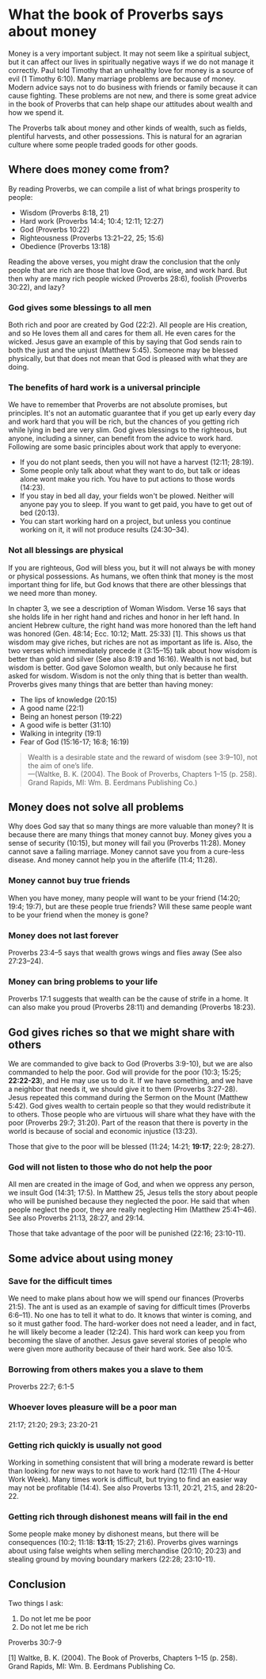 # What the book of Proverbs says about money

Money is a very important subject. It may not seem like a spiritual subject, but it can affect our lives in spiritually negative ways if we do not manage it correctly. Paul told Timothy that an unhealthy love for money is a source of evil (1 Timothy 6:10). Many marriage problems are because of money. Modern advice says not to do business with friends or family because it can cause fighting. These problems are not new, and there is some great advice in the book of Proverbs that can help shape our attitudes about wealth and how we spend it.

The Proverbs talk about money and other kinds of wealth, such as fields, plentiful harvests, and other possessions. This is natural for an agrarian culture where some people traded goods for other goods.

## Where does money come from?

By reading Proverbs, we can compile a list of what brings prosperity to people:

* Wisdom (Proverbs 8:18, 21)
* Hard work (Proverbs 14:4; 10:4; 12:11; 12:27)
* God (Proverbs 10:22)
* Righteousness (Proverbs 13:21&ndash;22, 25; 15:6)
* Obedience (Proverbs 13:18)

Reading the above verses, you might draw the conclusion that the only people that are rich are those that love God, are wise, and work hard. But then why are many rich people wicked (Proverbs 28:6), foolish (Proverbs 30:22), and lazy? 

### God gives some blessings to all men

Both rich and poor are created by God (22:2). All people are His creation, and so He loves them all and cares for them all. He even cares for the wicked. Jesus gave an example of this by saying that God sends rain to both the just and the unjust (Matthew 5:45). Someone may be blessed physically, but that does not mean that God is pleased with what they are doing.

### The benefits of hard work is a universal principle

We have to remember that Proverbs are not absolute promises, but principles. It's not an automatic guarantee that if you get up early every day and work hard that you will be rich, but the chances of you getting rich while lying in bed are very slim. God gives blessings to the righteous, but anyone, including a sinner, can benefit from the advice to work hard. Following are some basic principles about work that apply to everyone:

* If you do not plant seeds, then you will not have a harvest (12:11; 28:19).
* Some people only talk about what they want to do, but talk or ideas alone wont make you rich. You have to put actions to those words (14:23).
* If you stay in bed all day, your fields won't be plowed. Neither will anyone pay you to sleep. If you want to get paid, you have to get out of bed (20:13).
* You can start working hard on a project, but unless you continue working on it, it will not produce results (24:30&ndash;34).

### Not all blessings are physical

If you are righteous, God will bless you, but it will not always be with money or physical possessions. As humans, we often think that money is the most important thing for life, but God knows that there are other blessings that we need more than money.

In chapter 3, we see a description of Woman Wisdom. Verse 16 says that she holds life in her right hand and riches and honor in her left hand. In ancient Hebrew culture, the right hand was more honored than the left hand was honored (Gen. 48:14; Ecc. 10:12; Matt. 25:33) [1]. This shows us that wisdom may give riches, but riches are not as important as life is. Also, the two verses which immediately precede it (3:15&ndash;15) talk about how wisdom is better than gold and silver (See also 8:19 and 16:16). Wealth is not bad, but wisdom is better. God gave Solomon wealth, but only because he first asked for wisdom. Wisdom is not the only thing that is better than wealth. Proverbs gives many things that are better than having money:

* The lips of knowledge (20:15)
* A good name (22:1)
* Being an honest person (19:22)
* A good wife is better (31:10)
* Walking in integrity (19:1)
* Fear of God (15:16-17; 16:8; 16:19)

> Wealth is a desirable state and the reward of wisdom (see 3:9–10), not the aim of one’s life.  
> &mdash;(Waltke, B. K. (2004). The Book of Proverbs, Chapters 1–15 (p. 258). Grand Rapids, MI: Wm. B. Eerdmans Publishing Co.)

## Money does not solve all problems

Why does God say that so many things are more valuable than money? It is because there are many things that money cannot buy. Money gives you a sense of security (10:15), but money will fail you (Proverbs 11:28). Money cannot save a failing marriage. Money cannot save you from a cure-less disease. And money cannot help you in the afterlife (11:4; 11:28).

### Money cannot buy true friends

When you have money, many people will want to be your friend (14:20; 19:4; 19:7), but are these people true friends? Will these same people want to be your friend when the money is gone?

### Money does not last forever

Proverbs 23:4&ndash;5 says that wealth grows wings and flies away (See also 27:23&ndash;24). 

### Money can bring problems to your life

Proverbs 17:1 suggests that wealth can be the cause of strife in a home. It can also make you proud (Proverbs 28:11) and demanding (Proverbs 18:23).

## God gives riches so that we might share with others

We are commanded to give back to God (Proverbs 3:9-10), but we are also commanded to help the poor. God will provide for the poor (10:3; 15:25; **22:22-23**), and He may use us to do it. If we have something, and we have a neighbor that needs it, we should give it to them (Proverbs 3:27-28). Jesus repeated this command during the Sermon on the Mount (Matthew 5:42). God gives wealth to certain people so that they would redistribute it to others. Those people who are virtuous will share what they have with the poor (Proverbs 29:7; 31:20). Part of the reason that there is poverty in the world is because of social and economic injustice (13:23). 

Those that give to the poor will be blessed (11:24; 14:21; **19:17**; 22:9; 28:27).

### God will not listen to those who do not help the poor

All men are created in the image of God, and when we oppress any person, we insult God (14:31; 17:5). In Matthew 25, Jesus tells the story about people who will be punished because they neglected the poor. He said that when people neglect the poor, they are really neglecting Him (Matthew 25:41&ndash;46). See also Proverbs 21:13, 28:27, and 29:14.

Those that take advantage of the poor will be punished (22:16; 23:10-11).

## Some advice about using money

### Save for the difficult times

We need to make plans about how we will spend our finances (Proverbs 21:5). The ant is used as an example of saving for difficult times (Proverbs 6:6&ndash;11). No one has to tell it what to do. It knows that winter is coming, and so it must gather food. The hard-worker does not need a leader, and in fact, he will likely become a leader (12:24). This hard work can keep you from becoming the slave of another. Jesus gave several stories of people who were given more authority because of their hard work. See also 10:5.

### Borrowing from others makes you a slave to them

Proverbs 22:7; 6:1-5

<!--?? 22:26-27-->

### Whoever loves pleasure will be a poor man

21:17; 21:20; 29:3; 23:20-21

### Getting rich quickly is usually not good

Working in something consistent that will bring a moderate reward is better than looking for new ways to not have to work hard (12:11) (The 4-Hour Work Week). Many times work is difficult, but trying to find an easier way may not be profitable (14:4). See also Proverbs 13:11, 20:21, 21:5, and 28:20-22.

### Getting rich through dishonest means will fail in the end

Some people make money by dishonest means, but there will be consequences (10:2; 11:18: **13:11**; 15:27; 21:6). Proverbs gives warnings about using false weights when selling merchandise (20:10; 20:23) and stealing ground by moving boundary markers (22:28; 23:10-11).

## Conclusion

Two things I ask:

1. Do not let me be poor
2. Do not let me be rich

Proverbs 30:7-9

<!--
### Laziness leads to poverty (6:10&ndash;11)


You don't work, you don't eat.

> It is not riches the lazy person lacks; it is food, the necessity of life (cf. 19:15; 20:13; 23:21).  
> Waltke, B. K. (2004). The Book of Proverbs, Chapters 1–15 (p. 339). Grand Rapids, MI: Wm. B. Eerdmans Publishing Co.

Being lazy can ruin your reputation. People will not want to work with you. (10:26)

***********************

18:11 says that it's strength is in partially in his own mind. (Interestingly, the verse before this talks about the name of the Lord being a strong tower)

********************

?? Does the Bible condone bribes? 17:8; 17:23; 18:16

*******************************************

?? What does 17:16 mean?

*****************************************

?? 28:8 

*********************************************

?? 13:7

***********************************************

?? 13:8 The rich are in danger of being kidnapped for ransom money. The poor do not face the same threat.

**********************************************

?? 13:22

**********************************************

?? 28:3 A poor man that oppresses the poor

-->

[1] Waltke, B. K. (2004). The Book of Proverbs, Chapters 1–15 (p. 258). Grand Rapids, MI: Wm. B. Eerdmans Publishing Co.